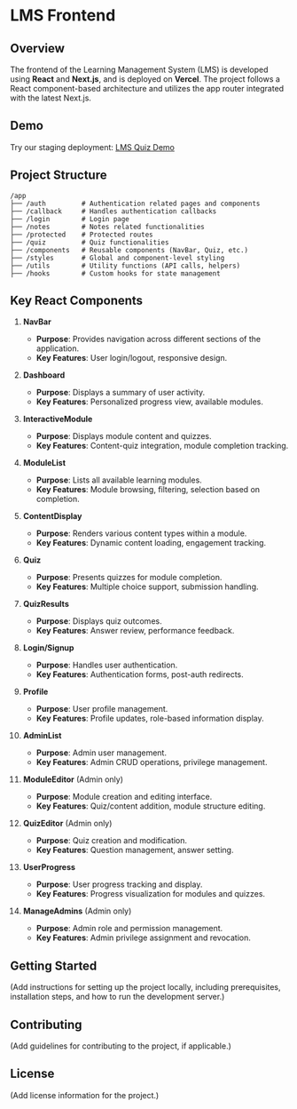 # LMS Frontend

## Overview

The frontend of the Learning Management System (LMS) is developed using **React** and **Next.js**, and is deployed on **Vercel**. The project follows a React component-based architecture and utilizes the app router integrated with the latest Next.js.

## Demo

Try our staging deployment: [LMS Quiz Demo](https://sdg-gamified-lms-it-git-staging-kevinzhouus-projects.vercel.app/quiz)

## Project Structure

```
/app
├── /auth         # Authentication related pages and components
├── /callback     # Handles authentication callbacks
├── /login        # Login page
├── /notes        # Notes related functionalities
├── /protected    # Protected routes
├── /quiz         # Quiz functionalities
├── /components   # Reusable components (NavBar, Quiz, etc.)
├── /styles       # Global and component-level styling
├── /utils        # Utility functions (API calls, helpers)
├── /hooks        # Custom hooks for state management
```

## Key React Components

1. **NavBar**
   - **Purpose**: Provides navigation across different sections of the application.
   - **Key Features**: User login/logout, responsive design.

2. **Dashboard**
   - **Purpose**: Displays a summary of user activity.
   - **Key Features**: Personalized progress view, available modules.

3. **InteractiveModule**
   - **Purpose**: Displays module content and quizzes.
   - **Key Features**: Content-quiz integration, module completion tracking.

4. **ModuleList**
   - **Purpose**: Lists all available learning modules.
   - **Key Features**: Module browsing, filtering, selection based on completion.

5. **ContentDisplay**
   - **Purpose**: Renders various content types within a module.
   - **Key Features**: Dynamic content loading, engagement tracking.

6. **Quiz**
   - **Purpose**: Presents quizzes for module completion.
   - **Key Features**: Multiple choice support, submission handling.

7. **QuizResults**
   - **Purpose**: Displays quiz outcomes.
   - **Key Features**: Answer review, performance feedback.

8. **Login/Signup**
   - **Purpose**: Handles user authentication.
   - **Key Features**: Authentication forms, post-auth redirects.

9. **Profile**
   - **Purpose**: User profile management.
   - **Key Features**: Profile updates, role-based information display.

10. **AdminList**
    - **Purpose**: Admin user management.
    - **Key Features**: Admin CRUD operations, privilege management.

11. **ModuleEditor** (Admin only)
    - **Purpose**: Module creation and editing interface.
    - **Key Features**: Quiz/content addition, module structure editing.

12. **QuizEditor** (Admin only)
    - **Purpose**: Quiz creation and modification.
    - **Key Features**: Question management, answer setting.

13. **UserProgress**
    - **Purpose**: User progress tracking and display.
    - **Key Features**: Progress visualization for modules and quizzes.

14. **ManageAdmins** (Admin only)
    - **Purpose**: Admin role and permission management.
    - **Key Features**: Admin privilege assignment and revocation.

## Getting Started

(Add instructions for setting up the project locally, including prerequisites, installation steps, and how to run the development server.)

## Contributing

(Add guidelines for contributing to the project, if applicable.)

## License

(Add license information for the project.)